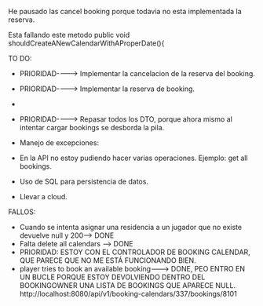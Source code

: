 He pausado las cancel booking porque todavia no esta implementada la reserva.


 Esta fallando este metodo public void shouldCreateANewCalendarWithAProperDate(){
 

TO DO:
- PRIORIDAD----> Implementar la cancelacion de la reserva del booking.
- PRIORIDAD----> Implementar la reserva de booking.
- 
- PRIORIDAD----> Repasar todos los DTO, porque ahora mismo al intentar cargar bookings se desborda la pila.
- Manejo de excepciones:
- En la API no estoy pudiendo hacer varias operaciones. Ejemplo: get all bookings.

- Uso de SQL para persistencia de datos.
- Llevar a cloud.


FALLOS:

- Cuando se intenta asignar una residencia a un jugador que no existe devuelve null y 200--> DONE
- Falta delete all calendars --> DONE
- PRIORIDAD: ESTOY CON EL CONTROLADOR DE BOOKING CALENDAR, QUE PARECE QUE NO ME ESTÁ FUNCIONANDO BIEN.
- player tries to book an available booking---> DONE, PEO ENTRO EN UN BUCLE PORQUE ESTOY DEVOLVIENDO DENTRO DEL BOOKINGOWNER UNA LISTA DE BOOKINGS QUE APARECE NULL.
  http://localhost:8080/api/v1/booking-calendars/337/bookings/8101